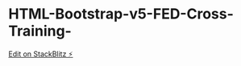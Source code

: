 # HTML-Bootstrap-v5-FED-Cross-Training-

[Edit on StackBlitz ⚡️](https://stackblitz.com/edit/bootstrap-5-a4imkh)